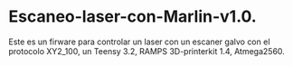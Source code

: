 # Escaneo-laser-con-Marlin-v1.0.
Este es un firware para controlar un laser con un escaner galvo con el protocolo XY2_100, un Teensy 3.2, RAMPS 3D-printerkit 1.4, Atmega2560.
